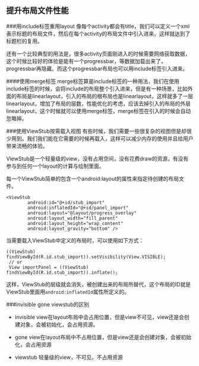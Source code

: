 
## 提升布局文件性能

###用include标签重用layout
像每个activity都会有title，我们可以定义一个xml表示标题的布局文件，然后在每个activity的布局文件中引入进来，这样就达到了标题栏的复用。

还有一个比较典型的用法是，很多activity页面刚进入的时候需要网络获取数据，这个时候比较好的体验是能有一个progressbar，等数据加载出来了，progressbar再隐藏。而这个progressbar布局也可以用include标签引入进来。

####使用merge标签
merge标签算是include标签的一种用法，我们在使用include标签的时候，会将include的布局整个引入进来，但是有一种场景，比如外面的布局是linearlayout，引入的布局的根布局也是linearlayout，这样就多了一层linearlayout，增加了布局的层数，性能优化的考虑，应该去掉引入的布局的外层linearlayout，这个时候就可以使用merge标签，merge标签在引入的时候会自动忽略掉。

###使用ViewStub按需载入视图
有些时候，我们需要一些很复杂的视图但是却很少用到。我们我们能在它需要的时候再载入，这样可以减少内存的使用并且给用户带来流畅的体验。

ViewStub是一个轻量级的view，没有占用空间，没有花费draw的资源，有没有参与到任何一个layout的计算与绘制里面。

每一个ViewStub简单的包含一个android:layout的属性来指定待创建的布局文件。
```
<ViewStub
        android:id="@+id/stub_import"
        android:inflatedId="@+id/panel_import"
        android:layout="@layout/progress_overlay"
        android:layout_width="fill_parent"
        android:layout_height="wrap_content"
        android:layout_gravity="bottom" />
```
当需要载入ViewStub中定义的布局时，可以使用如下方式：
```
((ViewStub) findViewById(R.id.stub_import)).setVisibility(View.VISIBLE);
 // or
 View importPanel = ((ViewStub) findViewById(R.id.stub_import)).inflate();
```
这样，ViewStub的层级就会消失，被创建出来的布局所替代，这个布局的ID就是ViewStub里面用`android:inflatedId`属性所定义的。

###invisible gone viewstub的区别
- invisible
view在layout布局中会占用位置，但是view不可见，view还是会创建对象，会被初始化，会占用资源。

- gone
view在layout布局中不占用位置，但是view还是会创建对象，会被初始化，会占用资源

- viewstub
轻量级的view，不可见，不占用资源











